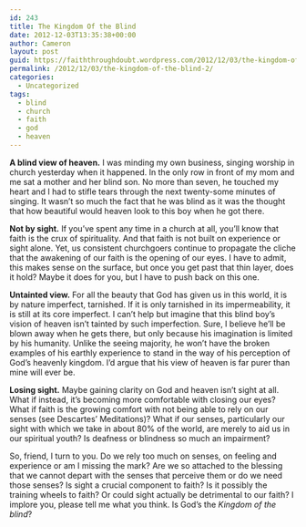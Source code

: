 ```yaml
---
id: 243
title: The Kingdom Of the Blind
date: 2012-12-03T13:35:38+00:00
author: Cameron
layout: post
guid: https://faiththroughdoubt.wordpress.com/2012/12/03/the-kingdom-of-the-blind/
permalink: /2012/12/03/the-kingdom-of-the-blind-2/
categories:
  - Uncategorized
tags:
  - blind
  - church
  - faith
  - god
  - heaven
---
```

**A blind view of heaven.** I was minding my own business, singing worship in church yesterday when it happened. In the only row in front of my mom and me sat a mother and her blind son. No more than seven, he touched my heart and I had to stifle tears through the next twenty-some minutes of singing. It wasn’t so much the fact that he was blind as it was the thought that how beautiful would heaven look to this boy when he got there.

**Not by sight.** If you’ve spent any time in a church at all, you’ll know that faith is the crux of spirituality. And that faith is not built on experience or sight alone. Yet, us consistent churchgoers continue to propagate the cliche that the awakening of our faith is the opening of our eyes. I have to admit, this makes sense on the surface, but once you get past that thin layer, does it hold? Maybe it does for you, but I have to push back on this one.

**Untainted view.** For all the beauty that God has given us in this world, it is by nature imperfect, tarnished. If it is only tarnished in its impermeability, it is still at its core imperfect. I can’t help but imagine that this blind boy’s vision of heaven isn’t tainted by such imperfection. Sure, I believe he’ll be blown away when he gets there, but only because his imagination is limited by his humanity. Unlike the seeing majority, he won’t have the broken examples of his earthly experience to stand in the way of his perception of God’s heavenly kingdom. I’d argue that his view of heaven is far purer than mine will ever be.

**Losing sight.** Maybe gaining clarity on God and heaven isn’t sight at all. What if instead, it’s becoming more comfortable with closing our eyes? What if faith is the growing comfort with not being able to rely on our senses (see Descartes’ Meditations)? What if our senses, particularly our sight with which we take in about 80% of the world, are merely to aid us in our spiritual youth? Is deafness or blindness so much an impairment?

So, friend, I turn to you. Do we rely too much on senses, on feeling and experience or am I missing the mark? Are we so attached to the blessing that we cannot depart with the senses that perceive them or do we need those senses? Is sight a crucial component to faith? Is it possibly the training wheels to faith? Or could sight actually be detrimental to our faith? I implore you, please tell me what you think. Is God’s the _Kingdom of the blind_?